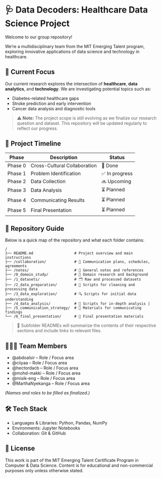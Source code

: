 # 🩺 Data Decoders: Healthcare Data Science Project

Welcome to our group repository!

We’re a multidisciplinary team from the MIT Emerging Talent program, exploring
innovative applications of data science and technology in healthcare.

## 🧠 Current Focus

Our current research explores the intersection of **healthcare**,
**data analytics**, and **technology**.
We are investigating potential topics such as:

- Diabetes-related healthcare gaps
- Stroke prediction and early intervention
- Cancer data analysis and diagnostic tools

> ⚠️ **Note:** The project scope is still evolving as we finalize our research
question and dataset.
This repository will be updated regularly to reflect our progress.

## 📌 Project Timeline

| Phase | Description | Status |
|-------|-------------|--------|
| Phase 0 | Cross-Cultural Collaboration | 💯 Done |
| Phase 1 | Problem Identification | ✅ In progress |
| Phase 2 | Data Collection | 🔜 Upcoming |
| Phase 3 | Data Analysis | ⏳ Planned |
| Phase 4 | Communicating Results | ⏳ Planned |
| Phase 5 | Final Presentation | ⏳ Planned |

## 📁 Repository Guide

Below is a quick map of the repository and what each folder contains:

```text
/
├── README.md                   # Project overview and main instructions
├── /collaboration/             # 🤝 Communication plans, schedules, agreements
├── /notes/                     # 📝 General notes and references
├── /0_domain_study/            # 🧭 Domain research and background
├── /1_datasets/                # 🗂️ Raw and processed datasets
├── /2_data_preparation/        # 🧹 Scripts for cleaning and processing data
├── /3_data_exploration/        # 🔍 Scripts for initial data understanding
├── /4_data_analysis/           # 🧠 Scripts for in-depth analysis |
├── /5_communication_strategy/  # 📣 Materials for communicating findings
└── /6_final_presentation/      # 🎯 Final presentation materials

```

> 📎 Subfolder READMEs will summarize the contents of their respective sections
and include links to relevant files.

## 🧑‍🤝‍🧑 Team Members

- @abdoalsir – Role / Focus area
- @ciiyaa – Role / Focus area
- @hectordacb – Role / Focus area
- @mohd-makki – Role / Focus area
- @misik-eng – Role / Focus area
- @MarthaNyekanga – Role / Focus area

_(Names and roles to be
filled as finalized.)_

## 🛠️ Tech Stack

- Languages & Libraries: Python, Pandas, NumPy
- Environments: Jupyter Notebooks
- Collaboration: Git & GitHub

## 📝 License

This work is part of the MIT Emerging Talent Certificate Program in Computer &
Data Science.
Content is for educational and non-commercial purposes only unless otherwise stated.
